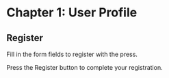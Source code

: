 # Chapter 1: User Profile
## Register

Fill in the form fields to register with the press.

Press the Register button to complete your registration.